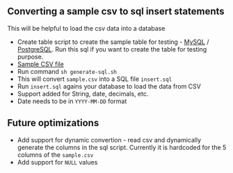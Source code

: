 ## Converting a sample csv to sql insert statements

This will be helpful to load the csv data into a database
 - Create table script to create the sample table for testing - [MySQL](create-table-myssql.sql) / [PostgreSQL](create-table-postgres.sql).  Run this sql if you want to create the table for testing purpose.
 - [Sample CSV file](sample.csv)
 - Run command `sh generate-sql.sh`
 - This will convert `sample.csv` into a SQL file `insert.sql`
 - Run `insert.sql` agains your database to load the data from CSV
 - Support added for String, date, decimals, etc.
 - Date needs to be in `YYYY-MM-DD` format

## Future optimizations
 - Add support for dynamic convertion - read csv and dynamically generate the columns in the sql script. Currently it is hardcoded for the 5 columns of the `sample.csv`
 - Add support for `NULL` values
